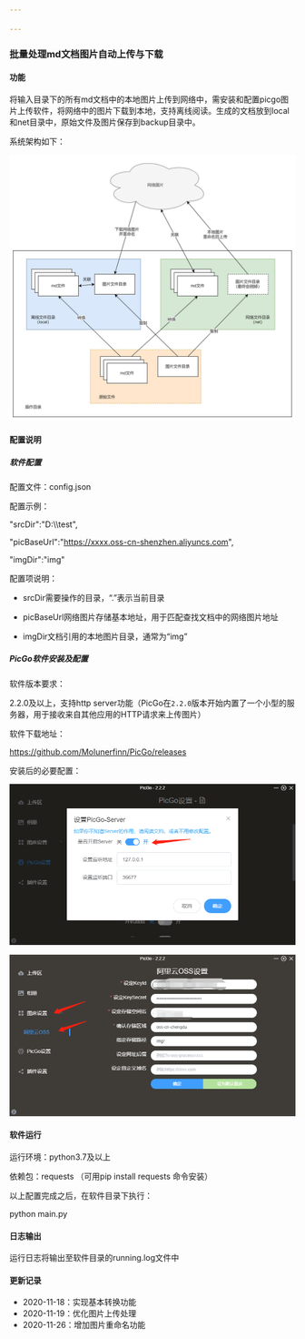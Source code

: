 ```yaml
---

---
```


### 批量处理md文档图片自动上传与下载

#### 功能

将输入目录下的所有md文档中的本地图片上传到网络中，需安装和配置picgo图片上传软件，将网络中的图片下载到本地，支持离线阅读。生成的文档放到local和net目录中，原始文件及图片保存到backup目录中。

系统架构如下：

![MarkdowFileToolArch](img/MarkdowFileToolArch.jpg)

#### 配置说明

##### 软件配置

配置文件：config.json

配置示例：

  "srcDir":"D:\\\test",

  "picBaseUrl":"https://xxxx.oss-cn-shenzhen.aliyuncs.com",

  "imgDir":"img"

配置项说明：

- srcDir需要操作的目录，“.”表示当前目录

- picBaseUrl网络图片存储基本地址，用于匹配查找文档中的网络图片地址

- imgDir文档引用的本地图片目录，通常为“img”

##### PicGo软件安装及配置

软件版本要求：

2.2.0及以上，支持http server功能（PicGo在`2.2.0`版本开始内置了一个小型的服务器，用于接收来自其他应用的HTTP请求来上传图片）

软件下载地址：

https://github.com/Molunerfinn/PicGo/releases

安装后的必要配置：

![enable-server20201118171716](img/enable-server20201118171716.png)



![upload-config20201118172008](img/upload-config20201118172008.png)



#### 软件运行

运行环境：python3.7及以上

依赖包：requests （可用pip install requests 命令安装）

以上配置完成之后，在软件目录下执行：

python main.py



#### 日志输出

运行日志将输出至软件目录的running.log文件中



#### 更新记录
- 2020-11-18：实现基本转换功能
- 2020-11-19：优化图片上传处理
- 2020-11-26：增加图片重命名功能